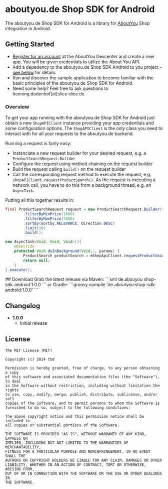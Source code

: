 # aboutyou.de Shop SDK for Android

The aboutyou.de Shop SDK for Android is a library for [AboutYou](http://aboutyou.de) Shop integration in Android.

## Getting Started

* [Register for an account](https://devcenter.aboutyou.de) at the AboutYou Devcenter and create a new app. You will be given credentials to utilize the About You API.
* Add a depedency to the aboutyou.de Shop SDK Android to you project - [see below](#dep) for details
* Run and discover the sample application to become familiar with the basic principles of the aboutyou.de Shop SDK for Android.
* Need some help? Feel free to ask questions to henning.dodenhof(at)slice-dice.de

### Overview

To get your app running with the aboutyou.de Shop SDK for Android just obtain a new `ShopAPIClient` instance providing your app credentials and some configuration options. The `ShopAPIClient` is the only class you need to interact with for all your requests to the aboutyou.de backend.
 
Running a request is fairly easy:

* Instanciate a new request builder for your desired request, e.g. a `ProductSearchRequest.Builder`
* Configure the request using method chaining on the request builder
* Build the request calling `build()` on the request builder
* Call the corresponding request method to execute the request, e.g. `shopAPIClient.requestProductSearch()`. As the request is executing a network call, you have to do this from a background thread, e.g. an `AsyncTask`.

Putting all this together results in:
```java
final ProductSearchRequest request = new ProductSearchRequest.Builder("foobar")
        .filterByMinPrice(1000)
        .filterByMaxPrice(5000)
        .sortBy(Sortby.RELEVANCE, Direction.DESC)
        .limit(10)
        .build();

new AsyncTask<Void, Void, Void>(){
    @Override
    protected Void doInBackground(Void... params) {
        ProductSearch productSearch = mShopApiClient.requestProductSearch(request);
        return null;
    }
}.execute();
```

<a name="dep"/>
## Download
Grab the latest release via Maven:
```xml
<dependency>
  <groupId>de.abouyou</groupId>
  <artifactId>shop-sdk-android</artifactId>
  <version>1.0.0</version>
</dependency>
```
or Gradle:
```groovy
compile 'de.aboutyou:shop-sdk-android:1.0.0'
```

## Changelog
* **1.0.0**
    * Initial release

## License

    The MIT License (MIT)
    
    Copyright (c) 2014 tbd
    
    Permission is hereby granted, free of charge, to any person obtaining a copy
    of this software and associated documentation files (the "Software"), to deal
    in the Software without restriction, including without limitation the rights
    to use, copy, modify, merge, publish, distribute, sublicense, and/or sell
    copies of the Software, and to permit persons to whom the Software is
    furnished to do so, subject to the following conditions:
    
    The above copyright notice and this permission notice shall be included in
    all copies or substantial portions of the Software.
    
    THE SOFTWARE IS PROVIDED "AS IS", WITHOUT WARRANTY OF ANY KIND, EXPRESS OR
    IMPLIED, INCLUDING BUT NOT LIMITED TO THE WARRANTIES OF MERCHANTABILITY,
    FITNESS FOR A PARTICULAR PURPOSE AND NONINFRINGEMENT. IN NO EVENT SHALL THE
    AUTHORS OR COPYRIGHT HOLDERS BE LIABLE FOR ANY CLAIM, DAMAGES OR OTHER
    LIABILITY, WHETHER IN AN ACTION OF CONTRACT, TORT OR OTHERWISE, ARISING FROM,
    OUT OF OR IN CONNECTION WITH THE SOFTWARE OR THE USE OR OTHER DEALINGS IN
    THE SOFTWARE.
